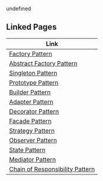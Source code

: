 undefined

## Linked Pages
| Link |
|------|
| [Factory Pattern](./Factory_Pattern/README.md) |
| [Abstract Factory Pattern](./Abstract_Factory_Pattern/README.md) |
| [Singleton Pattern](./Singleton_Pattern/README.md) |
| [Prototype Pattern](./Prototype_Pattern/README.md) |
| [Builder Pattern](./Builder_Pattern/README.md) |
| [Adapter Pattern](./Adapter_Pattern/README.md) |
| [Decorator Pattern](./Decorator_Pattern/README.md) |
| [Facade Pattern](./Facade_Pattern/README.md) |
| [Strategy Pattern](./Strategy_Pattern/README.md) |
| [Observer Pattern](./Observer_Pattern/README.md) |
| [State Pattern](./State_Pattern/README.md) |
| [Mediator Pattern](./Mediator_Pattern/README.md) |
| [Chain of Responsibility Pattern](./Chain_of_Responsibility_Pattern/README.md) |
